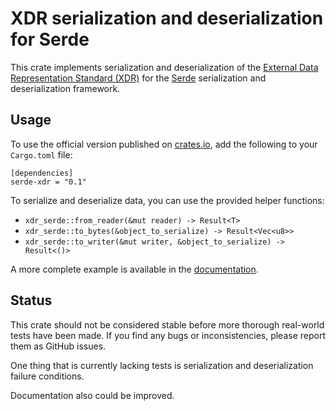 # XDR serialization and deserialization for Serde

This crate implements serialization and deserialization of the [External Data
Representation Standard (XDR)][1] for the [Serde][2] serialization and
deserialization framework.

## Usage

To use the official version published on [crates.io][3], add the following to
your `Cargo.toml` file:

    [dependencies]
    serde-xdr = "0.1"

To serialize and deserialize data, you can use the provided helper functions:

 - `xdr_serde::from_reader(&mut reader) -> Result<T>`
 - `xdr_serde::to_bytes(&object_to_serialize) -> Result<Vec<u8>>`
 - `xdr_serde::to_writer(&mut writer, &object_to_serialize) -> Result<()>`

A more complete example is available in the [documentation][4].

[1]: https://tools.ietf.org/html/rfc1014
[2]: https://serde.rs/
[3]: https://crates.io/crates/serde-xdr
[4]: https://docs.rs/serde-xdr/0.1.0/serde_xdr/

## Status

This crate should not be considered stable before more thorough real-world tests
have been made. If you find any bugs or inconsistencies, please report them as
GitHub issues.

One thing that is currently lacking tests is serialization and deserialization
failure conditions.

Documentation also could be improved.
